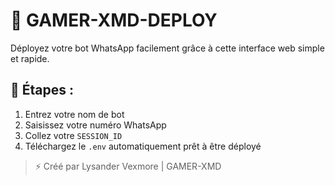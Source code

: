 # 🚀 GAMER-XMD-DEPLOY

Déployez votre bot WhatsApp facilement grâce à cette interface web simple et rapide.

## 📌 Étapes :
1. Entrez votre nom de bot
2. Saisissez votre numéro WhatsApp
3. Collez votre `SESSION_ID`
4. Téléchargez le `.env` automatiquement prêt à être déployé

> ⚡ Créé par Lysander Vexmore | GAMER-XMD
